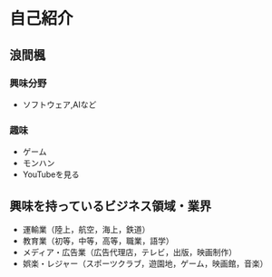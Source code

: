 # 自己紹介


## 浪間楓


### 興味分野


- ソフトウェア,AIなど


### 趣味


- ゲーム
- モンハン
- YouTubeを見る


## 興味を持っているビジネス領域・業界


- 運輸業（陸上，航空，海上，鉄道）
- 教育業（初等，中等，高等，職業，語学）
- メディア・広告業（広告代理店，テレビ，出版，映画制作）
- 娯楽・レジャー（スポーツクラブ，遊園地，ゲーム，映画館，音楽）